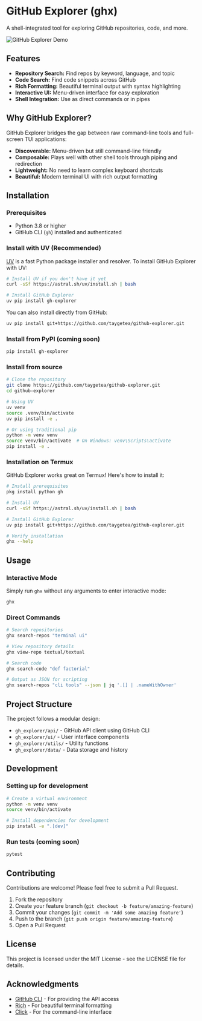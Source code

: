 # GitHub Explorer (ghx)

A shell-integrated tool for exploring GitHub repositories, code, and more.

![GitHub Explorer Demo](https://github.com/taygetea/github-explorer/raw/master/docs/demo.gif)

## Features

- **Repository Search:** Find repos by keyword, language, and topic
- **Code Search:** Find code snippets across GitHub
- **Rich Formatting:** Beautiful terminal output with syntax highlighting
- **Interactive UI:** Menu-driven interface for easy exploration
- **Shell Integration:** Use as direct commands or in pipes

## Why GitHub Explorer?

GitHub Explorer bridges the gap between raw command-line tools and full-screen TUI applications:

- **Discoverable:** Menu-driven but still command-line friendly
- **Composable:** Plays well with other shell tools through piping and redirection
- **Lightweight:** No need to learn complex keyboard shortcuts
- **Beautiful:** Modern terminal UI with rich output formatting

## Installation

### Prerequisites

- Python 3.8 or higher
- GitHub CLI (`gh`) installed and authenticated

### Install with UV (Recommended)

[UV](https://github.com/astral-sh/uv) is a fast Python package installer and resolver. To install GitHub Explorer with UV:

```bash
# Install UV if you don't have it yet
curl -sSf https://astral.sh/uv/install.sh | bash

# Install GitHub Explorer
uv pip install gh-explorer
```

You can also install directly from GitHub:

```bash
uv pip install git+https://github.com/taygetea/github-explorer.git
```

### Install from PyPI (coming soon)

```bash
pip install gh-explorer
```

### Install from source

```bash
# Clone the repository
git clone https://github.com/taygetea/github-explorer.git
cd github-explorer

# Using UV
uv venv
source .venv/bin/activate
uv pip install -e .

# Or using traditional pip
python -m venv venv
source venv/bin/activate  # On Windows: venv\Scripts\activate
pip install -e .
```

### Installation on Termux

GitHub Explorer works great on Termux! Here's how to install it:

```bash
# Install prerequisites
pkg install python gh

# Install UV
curl -sSf https://astral.sh/uv/install.sh | bash

# Install GitHub Explorer
uv pip install git+https://github.com/taygetea/github-explorer.git

# Verify installation
ghx --help
```

## Usage

### Interactive Mode

Simply run `ghx` without any arguments to enter interactive mode:

```bash
ghx
```

### Direct Commands

```bash
# Search repositories
ghx search-repos "terminal ui"

# View repository details
ghx view-repo textual/textual

# Search code
ghx search-code "def factorial"

# Output as JSON for scripting
ghx search-repos "cli tools" --json | jq '.[] | .nameWithOwner'
```

## Project Structure

The project follows a modular design:

- `gh_explorer/api/` - GitHub API client using GitHub CLI
- `gh_explorer/ui/` - User interface components
- `gh_explorer/utils/` - Utility functions
- `gh_explorer/data/` - Data storage and history

## Development

### Setting up for development

```bash
# Create a virtual environment
python -m venv venv
source venv/bin/activate

# Install dependencies for development
pip install -e ".[dev]"
```

### Run tests (coming soon)

```bash
pytest
```

## Contributing

Contributions are welcome! Please feel free to submit a Pull Request.

1. Fork the repository
2. Create your feature branch (`git checkout -b feature/amazing-feature`)
3. Commit your changes (`git commit -m 'Add some amazing feature'`)
4. Push to the branch (`git push origin feature/amazing-feature`)
5. Open a Pull Request

## License

This project is licensed under the MIT License - see the LICENSE file for details.

## Acknowledgments

- [GitHub CLI](https://cli.github.com/) - For providing the API access
- [Rich](https://github.com/Textualize/rich) - For beautiful terminal formatting
- [Click](https://click.palletsprojects.com/) - For the command-line interface